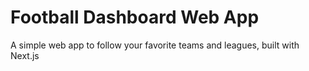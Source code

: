 
# Football Dashboard Web App

A simple web app to follow your favorite teams and leagues, built with Next.js

